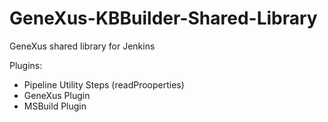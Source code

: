# GeneXus-KBBuilder-Shared-Library
GeneXus shared library for Jenkins




Plugins:
  - Pipeline Utility Steps (readProoperties)
  - GeneXus Plugin
  - MSBuild Plugin